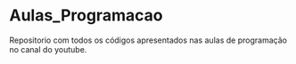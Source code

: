 # Aulas_Programacao
Repositorio com todos os códigos apresentados nas aulas de programação no canal do youtube.
 
